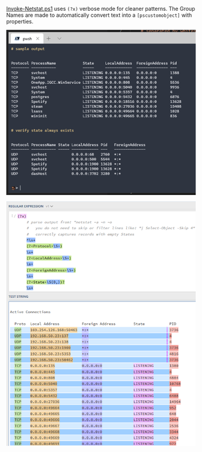
[Invoke-Netstat.ps1](./Invoke-Netstat.ps1) uses `(?x)` verbose mode for cleaner patterns. The Group Names are made to automatically convert text into a `[pscustomobject]` with properties.

![Screenshot of Commandline Objects](./final-posh-objects.png)

![Screenshot of Regex Hilighted groups](./regex101.highlighted-matches.png)
